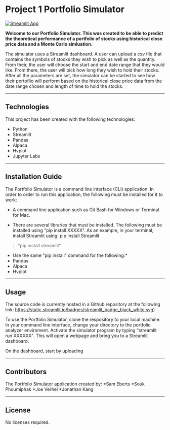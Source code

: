 # Project 1 Portfolio Simulator

[![Streamlit App](https://static.streamlit.io/badges/streamlit_badge_black_white.svg)](https://streamlit.io/) 


**Welcome to our Portfolio Simulator. This was created to be able to predict the theoretical performance
of a portfolio of stocks using historical close price data and a Monte Carlo simluation.**

The simulator uses a Streamlit dashboard. A user can upload a csv file that contains the symbols of stocks they wish to pick
as well as the quantity. From their, the user will choose the start and end date range that they would like. From there, the 
user will pick how long they wish to hold their stocks. After all the parameters are set, the simulator can be started to see 
how their portoflio will perform based on the historical close price data from the date range chosen and length of time to hold
the stocks.

---

## Technologies
This project has been created with the following technologies:
* Python
* Streamlit
* Pandas
* Alpaca
* Hvplot
* Jupyter Labs

---

## Installation Guide

The Portfolio Simulator is a command line interface (CLI) application. In order to order to run this application, the following must be installed for it to work:

* A command line application such as Git Bash for Windows or Terminal for Mac.

* There are several libraries that must be installed. The following must be installed using "pip install XXXXX". As an example, in
your terminal, install Streamlit using: pip install Streamlit
> "pip install streamlit"

* Use the same "pip install" command for the following:*
* Pandas
* Alpaca
* Hvplot


---

## Usage

The source code is currently hosted in a Github repository at the following link: 
https://static.streamlit.io/badges/streamlit_badge_black_white.svg)

To use the Portfolio Simulator, clone the respository to your local machine. In your command line interface, change your directory to the portfolio analyzer enviroment.
Activate the simulator program by typing "streamlit run XXXXXX". This will open a webpage and bring you to a Streamlit dashboard.

On the dashboard, start by uploading


---

## Contributors
The Portfolio Simulator application created by:
*Sam Eberts
*Souk Phoumiphak
*Joe Verhei
*Jonathan Kang

---

## License

No licenses required.
